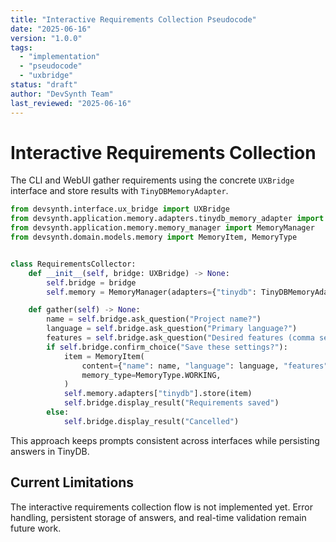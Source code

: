```yaml
---
title: "Interactive Requirements Collection Pseudocode"
date: "2025-06-16"
version: "1.0.0"
tags:
  - "implementation"
  - "pseudocode"
  - "uxbridge"
status: "draft"
author: "DevSynth Team"
last_reviewed: "2025-06-16"
---
```


# Interactive Requirements Collection

The CLI and WebUI gather requirements using the concrete `UXBridge` interface and
store results with `TinyDBMemoryAdapter`.

```python
from devsynth.interface.ux_bridge import UXBridge
from devsynth.application.memory.adapters.tinydb_memory_adapter import TinyDBMemoryAdapter
from devsynth.application.memory.memory_manager import MemoryManager
from devsynth.domain.models.memory import MemoryItem, MemoryType


class RequirementsCollector:
    def __init__(self, bridge: UXBridge) -> None:
        self.bridge = bridge
        self.memory = MemoryManager(adapters={"tinydb": TinyDBMemoryAdapter()})

    def gather(self) -> None:
        name = self.bridge.ask_question("Project name?")
        language = self.bridge.ask_question("Primary language?")
        features = self.bridge.ask_question("Desired features (comma separated)?")
        if self.bridge.confirm_choice("Save these settings?"):
            item = MemoryItem(
                content={"name": name, "language": language, "features": features},
                memory_type=MemoryType.WORKING,
            )
            self.memory.adapters["tinydb"].store(item)
            self.bridge.display_result("Requirements saved")
        else:
            self.bridge.display_result("Cancelled")
```

This approach keeps prompts consistent across interfaces while persisting answers in TinyDB.

## Current Limitations

The interactive requirements collection flow is not implemented yet. Error
handling, persistent storage of answers, and real-time validation remain future
work.
